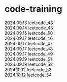 # code-training
2024.09.13 leetcode_43</br>
2024.09.14 leetcode_45</br>
2024.09.15 leetcode_50</br>
2024.09.17 leetcode_46</br>
2024.09.17 leetcode_47</br>
2024.09.17 leetcode_48</br>
2024.09.17 leetcode_49</br>
2024.09.19 leetcode_51</br>
2024.09.19 leetcode_52</br>
2024.10.12 leetcode_53</br>
2024.10.12 leetcode_54</br>
